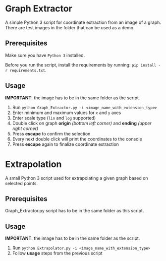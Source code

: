 # Graph Extractor

A simple Python 3 script for coordinate extraction from an image of a graph.
There are test images in the folder that can be used as a demo.

## Prerequisites

Make sure you have `Python 3` installed.

Before you run the script, install the requirements by running:
```pip install -r requirements.txt```.

## Usage

**IMPORTANT**: the image has to be in the same folder as the script.

1) Run `python Graph_Extractor.py -i <image_name_with_extension_type>`
2) Enter minimum and maximum values for `x` and `y` axes
3) Enter scale type (`lin` and `log` supported)
4) Double click on graph **origin** *(bottom left corner)* and **ending** *(upper right corner)*
5) Press **escape** to confirm the selection
6) Every next double click will print the coordinates to the console
7) Press **escape** again to finalize coordinate extraction

# Extrapolation

A small Python 3 script used for extrapolating a given graph based on selected points. 

## Prerequisites

Graph_Extractor.py script has to be in the same folder as this script.

## Usage

**IMPORTANT**: the image has to be in the same folder as the script.

1) Run `python Extrapolator.py -i <image_name_with_extension_type>`
2) Follow **usage** steps from the previous script
